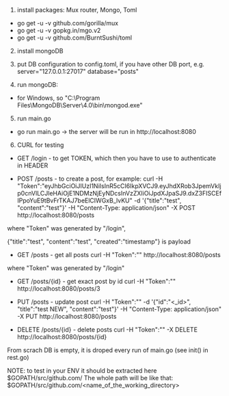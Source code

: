 1. install packages: Mux router, Mongo, Toml
- go get -u -v github.com/gorilla/mux
- go get -u -v gopkg.in/mgo.v2
- go get -u -v github.com/BurntSushi/toml

2. install mongoDB

3. put DB configuration to config.toml, if you have other DB port, e.g.
server="127.0.0.1:27017"
database="posts"

4. run mongoDB: 
- for Windows, so "C:\Program Files\MongoDB\Server\4.0\bin\mongod.exe"

5. run main.go
- go run main.go -> the server will be run in http://localhost:8080 

6. CURL for testing
- GET /login - to get TOKEN, which then you have to use to authenticate in HEADER

- POST /posts - to create a post, for example:
curl -H "Token":"eyJhbGciOiJIUzI1NiIsInR5cCI6IkpXVCJ9.eyJhdXRob3JpemVkIjp0cnVlLCJleHAiOjE1NDMzNjEyNDcsInVzZXIiOiJpdXJpaSJ9.dxZ3FISCEfIPpoYuE9tBvFrTKAJ7beElCIWGxB_lvKU" -d '{"title":"test", "content":"test"}' -H "Content-Type: application/json" -X POST http://localhost:8080/posts

where "Token" was generated by "/login",

{"title":"test", "content":"test", "created":"timestamp"} is payload

- GET /posts - get all posts
curl -H "Token":"<TOKEN>" http://localhost:8080/posts 

where "Token" was generated by "/login"

- GET /posts/{id} - get exact post by id
 curl -H "Token":"<TOKEN>" http://localhost:8080/posts/3

- PUT /posts - update post
curl -H "Token":"<TOKEN>" 
-d '{"id":"<_id>", "title":"test NEW", "content":"test"}' -H "Content-Type: application/json" -X PUT http://localhost:8080/posts

- DELETE /posts/{id} - delete posts
curl -H "Token":"<TOKEN>" -X DELETE http://localhost:8080/posts/{id}

From scrach DB is empty, it is  droped every run of main.go (see init() in rest.go)

NOTE: to test in your ENV it should be extracted here $GOPATH/src/github.com/
The whole path will be like that: $GOPATH/src/github.com/<name_of_the_working_directory>
